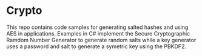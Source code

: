 Crypto
======

This repo contains code samples for  generating salted hashes and using AES in applications. Examples in C# implement the Secure Cryptographic Ramdom Number Generator to generate random salts while a key generator uses a password and salt to generate a symetric key using the PBKDF2.
